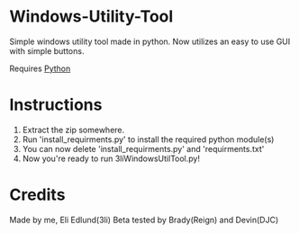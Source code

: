 # Windows-Utility-Tool
Simple windows utility tool made in python.
Now utilizes an easy to use GUI with simple buttons.

Requires [Python](https://www.python.org/downloads/)

# Instructions
1. Extract the zip somewhere.
2. Run 'install_requirments.py' to install the required python module(s)
3. You can now delete 'install_requirments.py' and 'requirments.txt'
4. Now you're ready to run 3liWindowsUtilTool.py!


# Credits
Made by me, Eli Edlund(3li)
Beta tested by Brady(Reign) and Devin(DJC)
